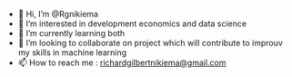 - 👋 Hi, I’m @Rgnikiema
- 👀 I’m interested in development economics and data science
- 🌱 I’m currently learning both
- 💞️ I’m looking to collaborate on project which will contribute to improuv my skills in machine learning
- 📫 How to reach me : richardgilbertnikiema@gmail.com

<!---
Rgnikiema/Rgnikiema is a ✨ special ✨ repository because its `README.md` (this file) appears on your GitHub profile.
You can click the Preview link to take a look at your changes.
--->
